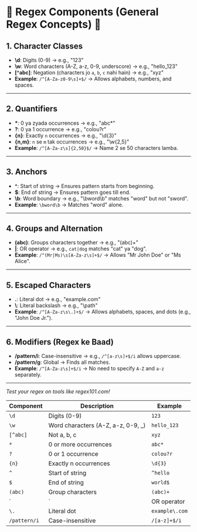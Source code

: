# 📝 Regex Components (General Regex Concepts) 📝



## 1. Character Classes
- **\d**: Digits (0-9) → e.g., "123"
- **\w**: Word characters (A-Z, a-z, 0-9, underscore) → e.g., "hello_123"
- **[^abc]**: Negation (characters jo `a`, `b`, `c` nahi hain) → e.g., "xyz"
- **Example**: `/^[A-Za-z0-9\s]+$/` → Allows alphabets, numbers, and spaces.

---

## 2. Quantifiers
- **\***: 0 ya zyada occurrences → e.g., "abc*"
- **?**: 0 ya 1 occurrence → e.g., "colou?r"
- **{n}**: Exactly `n` occurrences → e.g., "\d{3}"
- **{n,m}**: `n` se `m` tak occurrences → e.g., "\w{2,5}"
- **Example**: `/^[A-Za-z\s]{2,50}$/` → Name 2 se 50 characters lamba.

---

## 3. Anchors
- **^**: Start of string → Ensures pattern starts from beginning.
- **$**: End of string → Ensures pattern goes till end.
- **\b**: Word boundary → e.g., "\bword\b" matches "word" but not "sword".
- **Example**: `\bword\b` → Matches "word" alone.

---

## 4. Groups and Alternation
- **(abc)**: Groups characters together → e.g., "(abc)+"
- **|**: OR operator → e.g., `cat|dog` matches "cat" ya "dog".
- **Example**: `/^(Mr|Ms)\s[A-Za-z\s]+$/` → Allows "Mr John Doe" or "Ms Alice".

---

## 5. Escaped Characters
- **\.**: Literal dot → e.g., "example\.com"
- **\\**: Literal backslash → e.g., "\\path"
- **Example**: `/^[A-Za-z\s\.]+$/` → Allows alphabets, spaces, and dots (e.g., "John Doe Jr.").

---

## 6. Modifiers (Regex ke Baad)
- **/pattern/i**: Case-insensitive → e.g., `/^[a-z\s]+$/i` allows uppercase.
- **/pattern/g**: Global → Finds all matches.
- **Example**: `/^[A-Za-z\s]+$/i` → No need to specify `A-Z` and `a-z` separately.

---

*Test your regex on tools like regex101.com!*

| **Component**         | **Description**                              | **Example**                          |
|-----------------------|----------------------------------------------|--------------------------------------|
| `\d`                 | Digits (0-9)                                | `123`                               |
| `\w`                 | Word characters (A-Z, a-z, 0-9, _)          | `hello_123`                         |
| `[^abc]`             | Not a, b, c                                 | `xyz`                               |
| `*`                  | 0 or more occurrences                       | `abc*`                              |
| `?`                  | 0 or 1 occurrence                           | `colou?r`                           |
| `{n}`                | Exactly n occurrences                       | `\d{3}`                             |
| `^`                  | Start of string                             | `^hello`                            |
| `$`                  | End of string                               | `world$`                            |
| `(abc)`              | Group characters                            | `(abc)+`                            |
| `|`                  | OR operator                                 | `cat|dog`                           |
| `\.`                 | Literal dot                                 | `example\.com`                      |
| `/pattern/i`         | Case-insensitive                            | `/[a-z]+$/i`                        |